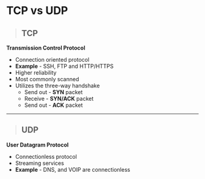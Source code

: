 # TCP vs UDP

> ## **TCP**

**Transmission Control Protocol**
- Connection oriented protocol
- **Example** - SSH, FTP and HTTP/HTTPS
- Higher reliability
- Most commonly scanned 
- Utilizes the three-way handshake 
	- Send out - **SYN** packet
	- Receive - **SYN/ACK** packet 
	- Send out - **ACK** packet

---

> ## **UDP**

**User Datagram Protocol**
- Connectionless protocol
- Streaming services 
- **Example** -  DNS, and VOIP are connectionless